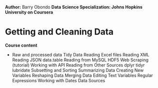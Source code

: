 
**Author:** Barry Obondo
**Data Science Specialization: Johns Hopkins University on Coursera**
# Getting and Cleaning Data

**Course content**
* Raw and processed data
Tidy Data
Reading Excel files
Reading XML
Reading JSON
data.table
Reading from MySQL
HDF5
Web Scraping (tutorial)
Working with API
Reading from Other Sources
dplyr
tidyr
lubridate
Subsetting and Sorting
Summarizing Data
Creating New Variables
Reshaping Data
Merging Data
Editing Text Variables
Regular Expressions
Working with Dates
Data Sources
